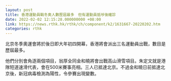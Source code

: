 ```yaml
---
layout: post
title: 香港運動員戰冬奧人數歷屆最多　但有運動員抵埗後確診
date: 2022-02-02 12:15:28.000000000 +08:00
link: https://news.rthk.hk/rthk/ch/component/k2/1631667-20220202.htm
categories: rthk
---
```


北京冬季奧運會將於後日即大年初四開幕，香港將會派出三名運動員出戰，數目是歷屆最多。

他們分別會角逐兩個項目，翁厚全同金和曉將會出戰高山滑雪項目。朱定文就是港隊短道速滑代表，會在500米賽事亮相。三人已抵達北京。不過金和曉日前抵達北京後，新冠病毒檢測為陽性，令參賽出現變數。
